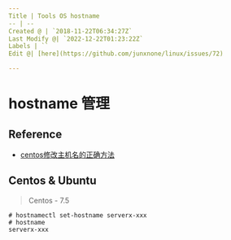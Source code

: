 ```yaml
---
Title | Tools OS hostname
-- | --
Created @ | `2018-11-22T06:34:27Z`
Last Modify @| `2022-12-22T01:23:22Z`
Labels | ``
Edit @| [here](https://github.com/junxnone/linux/issues/72)

---
```

# hostname 管理

## Reference
- [centos修改主机名的正确方法](https://www.cnblogs.com/zhaojiedi1992/p/zhaojiedi_linux_043_hostname.html)

## Centos & Ubuntu

> Centos - 7.5

```
# hostnamectl set-hostname serverx-xxx
# hostname
serverx-xxx
```

